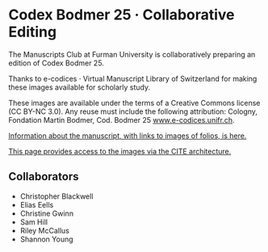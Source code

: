 Codex Bodmer 25 · Collaborative Editing
========

The Manuscripts Club at Furman University is collaboratively preparing an edition of Codex Bodmer 25.

Thanks to e-codices · Virtual Manuscript Library of Switzerland for making these images available for scholarly study.

These images are available under the terms of a Creative Commons license (CC BY-NC 3.0). Any reuse must include the following attribution: Cologny, Fondation Martin Bodmer, Cod. Bodmer 25 www.e-codices.unifr.ch.

[Information about the manuscript, with links to images of folios, is here.](http://folio.furman.edu/projects/mss/images-codbod25.html)

[This page provides access to the images via the CITE architecture.](http://folio.furman.edu/citeservlet/browseimg?urn=urn:cite:ecod:codbod25)

## Collaborators

- Christopher Blackwell
- Elias Eells
- Christine Gwinn
- Sam Hill
- Riley McCallus
- Shannon Young
